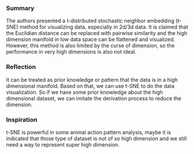 ### Summary
The authors presented a t-distributed stochastic neighbor embedding (t-SNE) method for visualizing data, especially in 2d/3d data. It is claimed that the Euclidian distance can be replaced with pairwise similarity and the high dimension manifold in low data space can be flattened and visualized. However, this method is also limited by the curse of dimension, so the performance in very high dimensions is also not ideal.

### Reflection
It can be treated as prior knowledge or pattern that the data is in a high dimensional manifold. Based on that, we can use t-SNE to do the data visualization. So if we have some prior knowledge about the high dimensional dataset, we can imitate the derivation process to reduce the dimension.

### Inspiration
t-SNE is powerful in some animal action pattern analysis, maybe it is indicated that those type of dataset is not of so high dimension and we still need a way to represent super high dimension.
